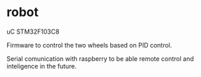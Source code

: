 # robot

uC STM32F103C8

Firmware to control the two wheels based on PID control.

Serial comunication with raspberry to be able remote control and inteligence in the future.
